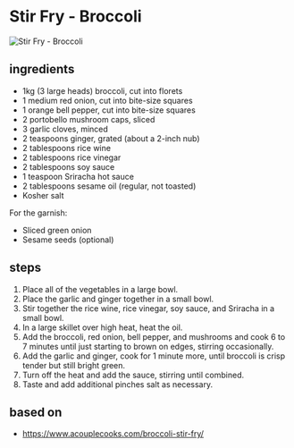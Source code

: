 # Stir Fry - Broccoli

![Stir Fry - Broccoli](images/stir-fry-—-broccoli.jpg)

## ingredients

- 1kg (3 large heads) broccoli, cut into florets
- 1 medium red onion, cut into bite-size squares
- 1 orange bell pepper, cut into bite-size squares
- 2 portobello mushroom caps, sliced
- 3 garlic cloves, minced
- 2 teaspoons ginger, grated (about a 2-inch nub)
- 2 tablespoons rice wine
- 2 tablespoons rice vinegar
- 2 tablespoons soy sauce
- 1 teaspoon Sriracha hot sauce
- 2 tablespoons sesame oil (regular, not toasted)
- Kosher salt

For the garnish:

- Sliced green onion
- Sesame seeds (optional)

## steps

1. Place all of the vegetables in a large bowl.
2. Place the garlic and ginger together in a small bowl.
3. Stir together the rice wine, rice vinegar, soy sauce, and Sriracha in a small bowl.
4. In a large skillet over high heat, heat the oil.
5. Add the broccoli, red onion, bell pepper, and mushrooms and cook 6 to 7 minutes until just starting to brown on edges, stirring occasionally.
6. Add the garlic and ginger, cook for 1 minute more, until broccoli is crisp tender but still bright green.
7. Turn off the heat and add the sauce, stirring until combined.
8. Taste and add additional pinches salt as necessary.

## based on

- https://www.acouplecooks.com/broccoli-stir-fry/
